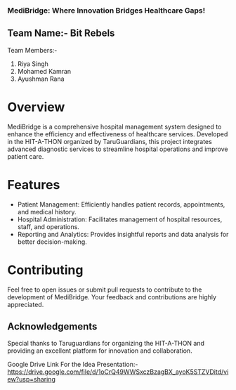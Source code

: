 ### MediBridge: Where Innovation Bridges Healthcare Gaps!

## Team Name:- Bit Rebels
  Team Members:-
  1) Riya Singh
  2) Mohamed Kamran
  3) Ayushman Rana

# Overview
MediBridge is a comprehensive hospital management system designed to enhance the efficiency and effectiveness of healthcare services. Developed in the HIT-A-THON organized by TaruGuardians, this project integrates advanced  diagnostic services to streamline hospital operations and improve patient care.

# Features
- Patient Management: Efficiently handles patient records, appointments, and medical history.
- Hospital Administration: Facilitates management of hospital resources, staff, and operations.
- Reporting and Analytics: Provides insightful reports and data analysis for better decision-making.

# Contributing
Feel free to open issues or submit pull requests to contribute to the development of MediBridge. Your feedback and contributions are highly appreciated.

## Acknowledgements
Special thanks to Taruguardians for organizing the HIT-A-THON and providing an excellent platform for innovation and collaboration.

Google Drive Link For the Idea Presentation:- https://drive.google.com/file/d/1oCrQ49WWSxczBzagBX_ayoK5STZVDitd/view?usp=sharing

